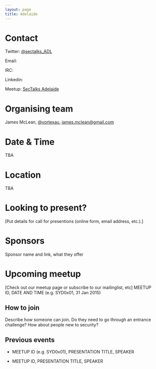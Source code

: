 ```yaml
---
layout: page
title: Adelaide
---
```


# Contact

Twitter: [@sectalks_ADL](https://twitter.com/sectalks_ADL)

Email:

IRC:

Linkedin:

Meetup: [SecTalks Adelaide](http://www.meetup.com/SecTalks-Adelaide/)

# Organising team
James McLean, [@vortexau](https://twitter.com/vortexau), [james.mclean@gmail.com](mailto:james.mclean@gmail.com)

# Date & Time
TBA

# Location
TBA

# Looking to present?
[Put details for call for presentions (online form, email address, etc.).]

# Sponsors
Sponsor name and link, what they offer

# Upcoming meetup
[Check out our meetup page or subscribe to our mailinglist, etc]
MEETUP ID, DATE AND TIME (e.g. SYD0x01, 31 Jan 2015)

## How to join
Describe how someone can join. Do they need to go through an entrance challenge? 
How about people new to security?     

## Previous events

* MEETUP ID (e.g. SYD0x01), PRESENTATION TITLE, SPEAKER

* MEETUP ID, PRESENTATION TITLE, SPEAKER
